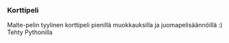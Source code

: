 ### Korttipeli

Malte-pelin tyylinen korttipeli pienillä muokkauksilla ja juomapelisäännöillä :)
Tehty Pythonilla

